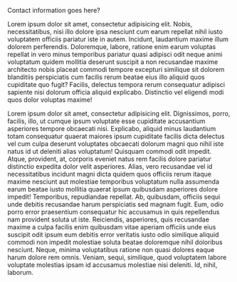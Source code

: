 Contact information goes here?

Lorem ipsum dolor sit amet, consectetur adipisicing elit. Nobis, necessitatibus, nisi illo dolore ipsa nesciunt cum earum repellat nihil iusto voluptatem officiis pariatur iste in autem. Incidunt, laudantium maxime illum dolorem perferendis. Doloremque, labore, ratione enim earum voluptas repellat in vero minus temporibus pariatur quasi adipisci odit neque animi voluptatum quidem mollitia deserunt suscipit a non recusandae maxime architecto nobis placeat commodi tempore excepturi similique sit dolorem blanditiis perspiciatis cum facilis rerum beatae eius illo aliquid quos cupiditate quo fugit? Facilis, delectus tempora rerum consequatur adipisci sapiente nisi dolorum officia aliquid explicabo. Distinctio vel eligendi modi quos dolor voluptas maxime!

Lorem ipsum dolor sit amet, consectetur adipisicing elit. Dignissimos, porro, facilis, illo, ut cumque ipsum voluptate esse cupiditate accusantium asperiores tempore obcaecati nisi. Explicabo, aliquid minus laudantium totam consequatur quaerat maiores ipsum cupiditate facilis dicta delectus vel cum culpa deserunt voluptates obcaecati dolorum magni quo nihil iste natus id ut deleniti alias voluptatum! Quisquam commodi odit impedit. Atque, provident, at, corporis eveniet natus rem facilis dolore pariatur distinctio expedita dolor velit asperiores. Alias, vero recusandae vel id necessitatibus incidunt magni dicta quidem quos officiis rerum itaque maxime nesciunt aut molestiae temporibus voluptatum nulla assumenda earum beatae iusto mollitia quaerat ipsum quibusdam asperiores dolore impedit! Temporibus, repudiandae repellat. Ab, quibusdam, officiis sequi unde debitis recusandae harum perspiciatis sed magnam fugit. Eum, odio porro error praesentium consequatur hic accusamus in quis repellendus nam provident soluta ut iste. Reiciendis, asperiores, quis recusandae maxime a culpa facilis enim quibusdam vitae aperiam officiis unde eius suscipit odit ipsum eum debitis error veritatis iusto odio similique aliquid commodi non impedit molestiae soluta beatae doloremque nihil doloribus nesciunt. Neque, minima voluptatibus ratione non quasi dolores eaque harum dolore rem omnis. Veniam, sequi, similique, quod voluptatem labore voluptate molestias ipsam id accusamus molestiae nisi deleniti. Id, nihil, laborum.
